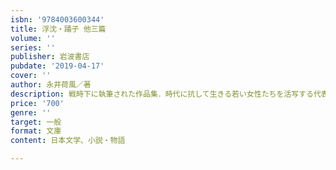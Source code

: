 ```yaml
---
isbn: '9784003600344'
title: 浮沈・踊子 他三篇
volume: ''
series: ''
publisher: 岩波書店
pubdate: '2019-04-17'
cover: ''
author: 永井荷風／著
description: 戦時下に執筆された作品集．時代に抗して生きる若い女性たちを活写する代表作．
price: '700'
genre: ''
target: 一般
format: 文庫
content: 日本文学、小説・物語

---
```

